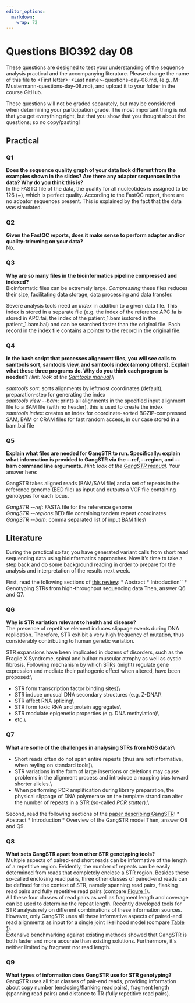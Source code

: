 ```yaml
---
editor_options: 
  markdown: 
    wrap: 72
---
```


# Questions BIO392 day 08

These questions are designed to test your understanding of the sequence
analysis practical and the accompanying literature. Please change the
name of this file to \<First letter\>-\<Last name\>-questions-day-08.md,
(e.g., M-Mustermann-questions-day-08.md), and upload it to your folder
in the course GitHub.

These questions will not be graded separately, but may be considered
when determining your participation grade. The most important thing is
not that you get everything right, but that you show that you thought
about the questions; so no copy/pasting!

## Practical

### Q1

**Does the sequence quality graph of your data look different from the
examples shown in the slides? Are there any adapter sequences in the
data? Why do you think this is?**\
In the FASTQ file of the data, the quality for all nucleotides is
assigned to be 126 (\~), which is perfect quality. According to the
FastQC report, there are no adpator sequences present. This is explained
by the fact that the data was simulated.

### Q2

**Given the FastQC reports, does it make sense to perform adapter and/or
quality-trimming on your data?**\
No.

### Q3

**Why are so many files in the bioinformatics pipeline compressed and
indexed?**\
Bioinformatic files can be extremely large. *Compressing* these files
reduces their size, facilitating data storage, data processing and data
transfer.

Severe analysis tools need an *index* in addition to a given data file.
This index is stored in a separate file (e.g. the index of the reference
APC.fa is stored in APC.fai, the index of the patient_1.bam isstored in
the patient_1.bam.bai) and can be searched faster than the original
file. Each record in the index file contains a pointer to the record in
the original file.

### Q4

**In the bash script that processes alignment files, you will see calls
to samtools sort, samtools view, and samtools index (among others).
Explain what these three programs do. Why do you think each program is
needed?** *Hint: look at the [Samtools
manual](http://www.htslib.org/doc/samtools.html)*.\

*samtools sort*: sorts alignments by leftmost coordinates (default),
preparation-step for generating the index\
*samtools view --bam*: prints all alignments in the specified input
alignment file to a BAM file (with no header), this is used to create
the index\
*samtools index*: creates an index for coordinate-sorted
BGZIP-compressed SAM, BAM or CRAM files for fast random access, in our
case stored in a bam.bai file

### Q5

**Explain what files are needed for GangSTR to run. Specifically:
explain what information is provided to GangSTR via the --ref, --region,
and --bam command line arguments.** *Hint: look at the [GangSTR
manual](https://github.com/gymreklab/gangstr).* Your answer here:

GangSTR takes aligned reads (BAM/SAM file) and a set of repeats in the
reference genome (BED file) as input and outputs a VCF file containing
genotypes for each locus.

*GangSTR --ref*: FASTA file for the reference genome\
*GangSTR --regions*:BED file containing tandem repeat coordinates\
*GangSTR --bam*: comma separated list of input BAM files\

## Literature

During the practical so far, you have generated variant calls from short
read sequencing data using bioinformatics approaches. Now it's time to
take a step back and do some background reading in order to prepare for
the analysis and interpretation of the results next week.

First, read the following sections of [this
review](https://www.sciencedirect.com/science/article/pii/S0959437X16301538):
\* Abstract \* Introduction\`\` \* Genotyping STRs from high-throughput
sequencing data Then, answer Q6 and Q7.

### Q6

**Why is STR variation relevant to health and disease?**\
The presence of repetitive element induces slippage events during DNA
replication. Therefore, STR exhibit a very high frequency of mutation,
thus considerably contributing to human genetic variation.

STR expansions have been implicated in dozens of disorders, such as the
Fragile X Syndrome, spinal and bulbar muscular atrophy as well as cystic
fibrosis. Following mechanism by which STRs (might) regulate gene
expression and mediate their pathogenic effect when altered, have been
proposed:\
- STR form transcription factor binding sites)\
- STR induce unusual DNA secondary structures (e.g. Z-DNA)\
- STR affect RNA splicing\
- STR form toxic RNA and protein aggregates\
- STR modulate epigenetic properties (e.g. DNA methylation)\
- etc.\

### Q7

**What are some of the challenges in analysing STRs from NGS data?**\
- Short reads often do not span entire repeats (thus are not
informative, when reyling on standard tools)\
- STR variations in the form of large insertions or deletions may cause
problems in the alignment process and introduce a mapping bias toward
shorter alleles.\
- When performing PCR amplification during library preparation, the
physical slippage of DNA polymerase on the template strand can alter the
number of repeats in a STR (so-called *PCR stutter*).\

Second, read the following sections of the [paper describing
GangSTR](https://academic.oup.com/nar/article/47/15/e90/5518310): \*
Abstract \* Introduction \* Overview of the GangSTR model Then, answer
Q8 and Q9.

### Q8

**What sets GangSTR apart from other STR genotyping tools?**\
Multiple aspects of paired-end short reads can be informative of the
length of a repetitive region. Evidently, the number of repeats can be
easily determined from reads that completely enclose a STR region.
Besides these so-called enclosing read pairs, three other classes of
paired-end reads can be defined for the context of STR, namely spanning
read pairs, flanking read pairs and fully repetitive read pairs (compare
[Figure
1](https://academic.oup.com/view-large/figure/140580719/gkz501fig1.jpg)).\
All these four classes of read pairs as well as fragment length and
coverage can be used to determine the repeat length. Recently developed
tools for STR analysis rely on different combinations of these
information sources. However, only GangSTR uses all these informative
aspects of paired-end read alignments as input for a single joint
likelihood model (compare [Table
1](https://academic.oup.com/view-large/140580717)).\
Extensive benchmarking against existing methods showed that GangSTR is
both faster and more accurate than existing solutions. Furthermore, it's
neither limited by fragment nor read length.

### Q9

**What types of information does GangSTR use for STR genotyping?**\
GangSTR uses all four classes of pair-end reads, providing information
about copy number (enclosing/flanking read pairs), fragment length
(spanning read pairs) and distance to TR (fully repetitive read pairs).
